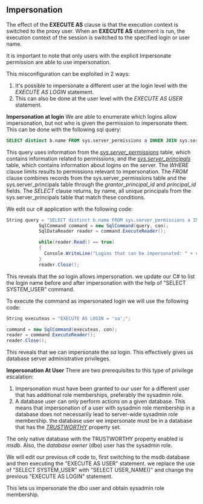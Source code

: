 ## Impersonation
The effect of the **EXECUTE AS** clause is that the execution context is switched to the proxy user.
When an **EXECUTE AS** statement is run, the execution context of the session is switched to the specified login or user name.

It is important to note that only users with the explicit Impersonate permission are able to use impersonation.

This misconfiguration can be exploited in 2 ways:
1. It's possible to impersonate a different user at the login level with the _EXECUTE AS LOGIN_ statement.
2. This can also be done at the user level with the _EXECUTE AS USER_ statement.

**Impersonation at login**
We are able to enumerate which logins allow impersonation, but not who is given the permission to impersonate them.
This can be done with the following sql query: 
```sql
SELECT distinct b.name FROM sys.server_permissions a INNER JOIN sys.server_principals b ON a.grantor_principal_id = b.principal_id WHERE a.permission_name = 'IMPERSONATE'
```

This query uses information from the [_sys.server_permissions_](https://docs.microsoft.com/en-us/sql/relational-databases/system-catalog-views/sys-server-permissions-transact-sql?view=sql-server-ver15) table, which contains information related to permissions, and the [_sys.server_principals_](https://docs.microsoft.com/en-us/sql/relational-databases/system-catalog-views/sys-server-principals-transact-sql?view=sql-server-ver15) table, which contains information about logins on the server.
The _WHERE_ clause limits results to permissions relevant to impersonation.
The _FROM_ clause combines records from the sys.server_permissions table and the sys.server_principals table through the _grantor_principal_id_ and _principal_id_ fields.
The _SELECT_ clause returns, by name, all unique principals from the sys.server_principals table that match these conditions.

We edit our c# application with the following code:
```C#
String query = "SELECT distinct b.name FROM sys.server_permissions a INNER JOIN sys.server_principals b ON a.grantor_principal_id = b.principal_id WHERE a.permission_name = 'IMPERSONATE';";
            SqlCommand command = new SqlCommand(query, con);
            SqlDataReader reader = command.ExecuteReader();

            while(reader.Read() == true)
            {
              Console.WriteLine("Logins that can be impersonated: " + reader[0]);
            }
            reader.Close();
```

This reveals that the _sa_ login allows impersonation.
we update our C# to list the login name before and after impersonation with the help of "SELECT SYSTEM_USER" command.

To execute the command as impersonated login we will use the following code:
```C#
String executeas = "EXECUTE AS LOGIN = 'sa';";

command = new SqlCommand(executeas, con);
reader = command.ExecuteReader();
reader.Close();
```

This reveals that we can impersonate the _sa_ login.
This effectively gives us database server administrative privileges.

**Impersonation At User**
There are two prerequisites to this type of privilege escalation:
1. Impersonation must have been granted to our user for a different user that has additional role memberships, preferably the sysadmin role.
2. A database user can only perform actions on a given database. This means that impersonation of a user with sysadmin role membership in a database does not necessarily lead to server-wide sysadmin role membership. the database user we impersonate must be in a database that has the [_TRUSTWORTHY_](https://docs.microsoft.com/en-us/sql/relational-databases/security/trustworthy-database-property?view=sql-server-ver15) property set.

The only native database with the TRUSTWORTHY property enabled is _msdb_.
Also, the _database owner_ (dbo) user has the sysadmin role.

We will edit our previous c# code to, first switching to the msdb database and then executing the "EXECUTE AS USER" statement.
we replace the use of "SELECT SYSTEM_USER" with "SELECT USER_NAME()" and change the previous "EXECUTE AS LOGIN" statement.

This lets us impersonate the dbo user and obtain sysadmin role membership.
